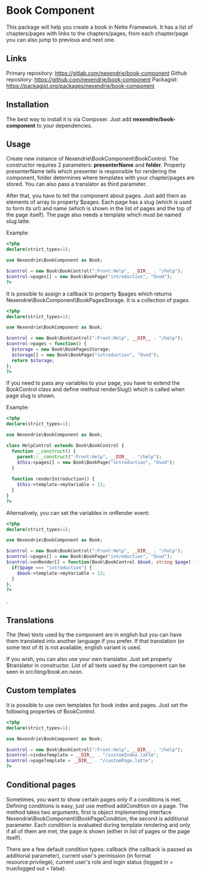 Book Component
==============

This package will help you create a book in Nette Framework. It has a list of chapters/pages with links to the chapters/pages, from each chapter/page you can also jump to previous and next one.

Links
-----

Primary repository: https://gitlab.com/nexendrie/book-component
Github repository: https://github.com/nexendrie/book-component
Packagist: https://packagist.org/packages/nexendrie/book-component

Installation
------------
The best way to install it is via Composer. Just add **nexendrie/book-component** to your dependencies.

Usage
-----

Create new instance of Nexendrie\BookComponent\BookControl. The constructor requires 2 parameters: **presenterName** and **folder**. Property presenterName tells which presenter is responsible for rendering the component, folder determines where templates with your chapter/pages are stored. You can also pass a translator as third parameter.

After that, you have to tell the component about pages. Just add them as elements of array to property $pages. Each page has a slug (which is used to form its url) and name (which is shown in the list of pages and the top of the page itself). The page also needs a template which must be named *slug*.latte.

Example:

```php
<?php
declare(strict_types=1);

use Nexendrie\BookComponent as Book;

$control = new Book\BookControl(":Front:Help", __DIR__ . "/help");
$control->pages[] = new Book\BookPage("introduction", "Úvod");
?>
```

It is possible to assign a callback to property $pages which returns Nexendrie\BookComponent\BookPagesStorage. It is a collection of pages.

```php
<?php
declare(strict_types=1);

use Nexendrie\BookComponent as Book;

$control = new Book\BookControl(":Front:Help", __DIR__ . "/help");
$control->pages = function() {
  $storage = new Book\BookPagesStorage;
  $storage[] = new Book\BookPage("introduction", "Úvod");
  return $storage;
};
?>
```

If you need to pass any variables to your page, you have to extend the BookControl class and define method renderSlug() which is called when page slug is shown.

Example:

```php
<?php
declare(strict_types=1);

use Nexendrie\BookComponent as Book;

class HelpControl extends Book\BookControl {
  function __construct() {
    parent::__construct(":Front:Help", __DIR__ . "/help");
    $this->pages[] = new Book\BookPage("introduction", "Úvod");
  }
  
  function renderIntroduction() {
    $this->template->myVariable = 13;
  }
}
?>
```

Alternatively, you can set the variables in onRender event:

```php
<?php
declare(strict_types=1);

use Nexendrie\BookComponent as Book;

$control = new Book\BookControl(":Front:Help", __DIR__ . "/help");
$control->pages[] = new Book\BookPage("introduction", "Úvod");
$control->onRender[] = function(Book\BookControl $book, string $page) {
  if($page === "introduction") {
    $book->template->myVariable = 13;
  }
};
?>
```

.

Translations
------------

The (few) texts used by the component are in english but you can have them translated into another language if you prefer. If that translation (or some text of it) is not available, english variant is used.

If you wish, you can also use your own translator. Just set property $translator in constructor. List of all texts used by the component can be seen in *src/lang/book.en.neon*.

Custom templates
----------------

It is possible to use own templates for book index and pages. Just set the following properties of BookControl.

```php
<?php
declare(strict_types=1);

use Nexendrie\BookComponent as Book;

$control = new Book\BookControl(":Front:Help", __DIR__ . "/help");
$control->indexTemplate = __DIR__ . "/customIndex.latte";
$control->pageTemplate = __DIR__ . "/customPage.latte";
?>
```

Conditional pages
-----------------

Sometimes, you want to show certain pages only if a conditions is met. Defining conditions is easy, just use method addCondition on a page. The method takes two arguments, first is object implementing interface Nexendrie\BookComponent\IBookPageCondition, the second is additional parameter. Each condition is evaluated during template rendering and only if all of them are met, the page is shown (either in list of pages or the page itself).

There are a few default condition types: callback (the callback is passed as additional parameter), current user's permission (in format resource:privilege), current user's role and login status (logged in = true/logged out = false).
